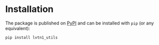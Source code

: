 # Installation

The package is published on [PyPI](https://pypi.org/project/lvtn1_utils/)
and can be installed with `pip` (or any equivalent):

```bash
pip install lvtn1_utils
```
